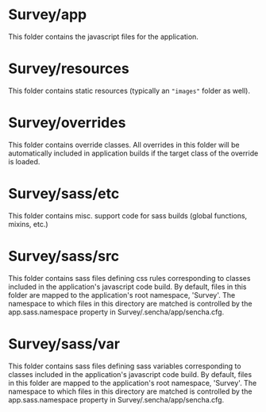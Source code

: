# Survey/app

This folder contains the javascript files for the application.

# Survey/resources

This folder contains static resources (typically an `"images"` folder as well).

# Survey/overrides

This folder contains override classes. All overrides in this folder will be 
automatically included in application builds if the target class of the override
is loaded.

# Survey/sass/etc

This folder contains misc. support code for sass builds (global functions, 
mixins, etc.)

# Survey/sass/src

This folder contains sass files defining css rules corresponding to classes
included in the application's javascript code build.  By default, files in this 
folder are mapped to the application's root namespace, 'Survey'. The
namespace to which files in this directory are matched is controlled by the
app.sass.namespace property in Survey/.sencha/app/sencha.cfg. 

# Survey/sass/var

This folder contains sass files defining sass variables corresponding to classes
included in the application's javascript code build.  By default, files in this 
folder are mapped to the application's root namespace, 'Survey'. The
namespace to which files in this directory are matched is controlled by the
app.sass.namespace property in Survey/.sencha/app/sencha.cfg. 
